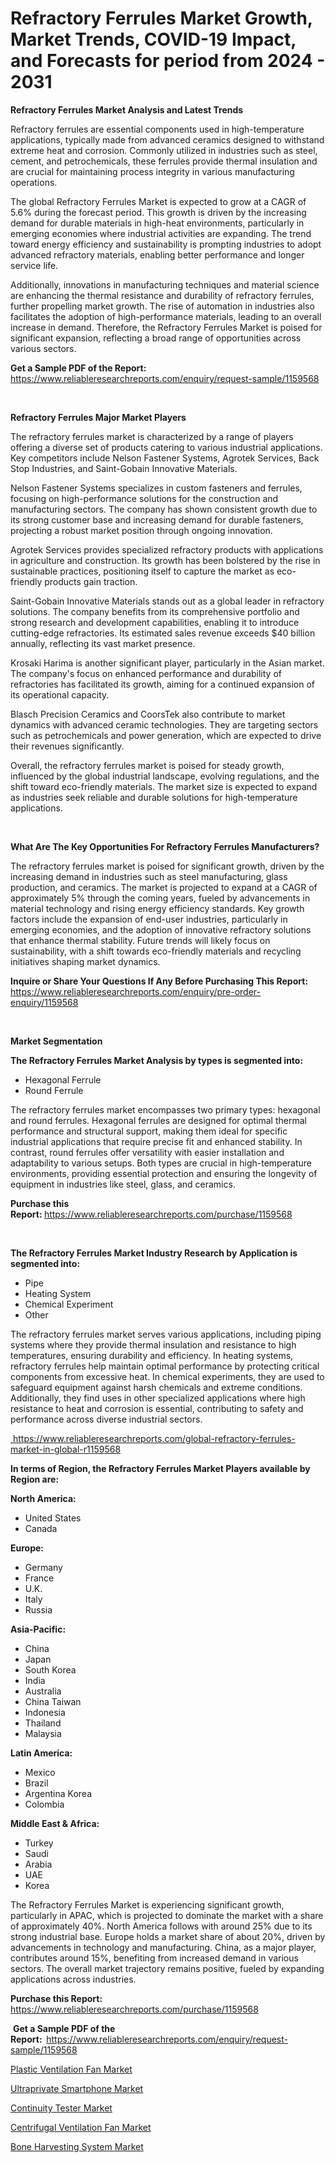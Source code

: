 <p><h1>Refractory Ferrules Market Growth, Market Trends, COVID-19 Impact, and Forecasts for period from 2024 - 2031</h1></p><p><strong>Refractory Ferrules Market Analysis and Latest Trends</strong></p>
<p><p>Refractory ferrules are essential components used in high-temperature applications, typically made from advanced ceramics designed to withstand extreme heat and corrosion. Commonly utilized in industries such as steel, cement, and petrochemicals, these ferrules provide thermal insulation and are crucial for maintaining process integrity in various manufacturing operations.</p><p>The global Refractory Ferrules Market is expected to grow at a CAGR of 5.6% during the forecast period. This growth is driven by the increasing demand for durable materials in high-heat environments, particularly in emerging economies where industrial activities are expanding. The trend toward energy efficiency and sustainability is prompting industries to adopt advanced refractory materials, enabling better performance and longer service life.</p><p>Additionally, innovations in manufacturing techniques and material science are enhancing the thermal resistance and durability of refractory ferrules, further propelling market growth. The rise of automation in industries also facilitates the adoption of high-performance materials, leading to an overall increase in demand. Therefore, the Refractory Ferrules Market is poised for significant expansion, reflecting a broad range of opportunities across various sectors.</p></p>
<p><strong>Get a Sample PDF of the Report:&nbsp;</strong> <a href="https://www.reliableresearchreports.com/enquiry/request-sample/1159568?utm_campaign=31&utm_medium=2&utm_source=Github&utm_content=ia&utm_term=18102024&utm_id=refractory-ferrules">https://www.reliableresearchreports.com/enquiry/request-sample/1159568</a></p>
<p>&nbsp;</p>
<p><strong>Refractory Ferrules Major Market Players</strong></p>
<p><p>The refractory ferrules market is characterized by a range of players offering a diverse set of products catering to various industrial applications. Key competitors include Nelson Fastener Systems, Agrotek Services, Back Stop Industries, and Saint-Gobain Innovative Materials.</p><p>Nelson Fastener Systems specializes in custom fasteners and ferrules, focusing on high-performance solutions for the construction and manufacturing sectors. The company has shown consistent growth due to its strong customer base and increasing demand for durable fasteners, projecting a robust market position through ongoing innovation.</p><p>Agrotek Services provides specialized refractory products with applications in agriculture and construction. Its growth has been bolstered by the rise in sustainable practices, positioning itself to capture the market as eco-friendly products gain traction.</p><p>Saint-Gobain Innovative Materials stands out as a global leader in refractory solutions. The company benefits from its comprehensive portfolio and strong research and development capabilities, enabling it to introduce cutting-edge refractories. Its estimated sales revenue exceeds $40 billion annually, reflecting its vast market presence.</p><p>Krosaki Harima is another significant player, particularly in the Asian market. The company's focus on enhanced performance and durability of refractories has facilitated its growth, aiming for a continued expansion of its operational capacity.</p><p>Blasch Precision Ceramics and CoorsTek also contribute to market dynamics with advanced ceramic technologies. They are targeting sectors such as petrochemicals and power generation, which are expected to drive their revenues significantly.</p><p>Overall, the refractory ferrules market is poised for steady growth, influenced by the global industrial landscape, evolving regulations, and the shift toward eco-friendly materials. The market size is expected to expand as industries seek reliable and durable solutions for high-temperature applications.</p></p>
<p>&nbsp;</p>
<p><strong>What Are The Key Opportunities For Refractory Ferrules Manufacturers?</strong></p>
<p><p>The refractory ferrules market is poised for significant growth, driven by the increasing demand in industries such as steel manufacturing, glass production, and ceramics. The market is projected to expand at a CAGR of approximately 5% through the coming years, fueled by advancements in material technology and rising energy efficiency standards. Key growth factors include the expansion of end-user industries, particularly in emerging economies, and the adoption of innovative refractory solutions that enhance thermal stability. Future trends will likely focus on sustainability, with a shift towards eco-friendly materials and recycling initiatives shaping market dynamics.</p></p>
<p><strong>Inquire or Share Your Questions If Any Before Purchasing This Report:</strong> <a href="https://www.reliableresearchreports.com/enquiry/pre-order-enquiry/1159568?utm_campaign=31&utm_medium=2&utm_source=Github&utm_content=ia&utm_term=18102024&utm_id=refractory-ferrules">https://www.reliableresearchreports.com/enquiry/pre-order-enquiry/1159568</a></p>
<p>&nbsp;</p>
<p><strong>Market Segmentation</strong></p>
<p><strong>The Refractory Ferrules Market Analysis by types is segmented into:</strong></p>
<p><ul><li>Hexagonal Ferrule</li><li>Round Ferrule</li></ul></p>
<p><p>The refractory ferrules market encompasses two primary types: hexagonal and round ferrules. Hexagonal ferrules are designed for optimal thermal performance and structural support, making them ideal for specific industrial applications that require precise fit and enhanced stability. In contrast, round ferrules offer versatility with easier installation and adaptability to various setups. Both types are crucial in high-temperature environments, providing essential protection and ensuring the longevity of equipment in industries like steel, glass, and ceramics.</p></p>
<p><strong>Purchase this Report:&nbsp;</strong><a href="https://www.reliableresearchreports.com/purchase/1159568?utm_campaign=31&utm_medium=2&utm_source=Github&utm_content=ia&utm_term=18102024&utm_id=refractory-ferrules">https://www.reliableresearchreports.com/purchase/1159568</a></p>
<p>&nbsp;</p>
<p><strong>The Refractory Ferrules Market Industry Research by Application is segmented into:</strong></p>
<p><ul><li>Pipe</li><li>Heating System</li><li>Chemical Experiment</li><li>Other</li></ul></p>
<p><p>The refractory ferrules market serves various applications, including piping systems where they provide thermal insulation and resistance to high temperatures, ensuring durability and efficiency. In heating systems, refractory ferrules help maintain optimal performance by protecting critical components from excessive heat. In chemical experiments, they are used to safeguard equipment against harsh chemicals and extreme conditions. Additionally, they find uses in other specialized applications where high resistance to heat and corrosion is essential, contributing to safety and performance across diverse industrial sectors.</p></p>
<p><a href="https://www.reliableresearchreports.com/global-refractory-ferrules-market-in-global-r1159568?utm_campaign=31&utm_medium=2&utm_source=Github&utm_content=ia&utm_term=18102024&utm_id=refractory-ferrules">&nbsp;https://www.reliableresearchreports.com/global-refractory-ferrules-market-in-global-r1159568</a></p>
<p><strong>In terms of Region, the Refractory Ferrules Market Players available by Region are:</strong></p>
<p>
    <p> <strong> North America: </strong>
        <ul>
            <li>United States</li>
            <li>Canada</li>
        </ul>
        </p> 
    <p> <strong> Europe: </strong>
        <ul>
            <li>Germany</li>
            <li>France</li>
            <li>U.K.</li>
            <li>Italy</li>
            <li>Russia</li>
        </ul>
        </p> 
    <p> <strong> Asia-Pacific: </strong>
        <ul>
            <li>China</li>
            <li>Japan</li>
            <li>South Korea</li>
            <li>India</li>
            <li>Australia</li>
            <li>China Taiwan</li>
            <li>Indonesia</li>
            <li>Thailand</li>
            <li>Malaysia</li>
        </ul>
        </p> 
    <p> <strong> Latin America: </strong>
        <ul>
            <li>Mexico</li>
            <li>Brazil</li>
            <li>Argentina Korea</li>
            <li>Colombia</li>
        </ul>
        </p> 
    <p> <strong> Middle East & Africa: </strong>
        <ul>
            <li>Turkey</li>
            <li>Saudi</li>
            <li>Arabia</li>
            <li>UAE</li>
            <li>Korea</li>
        </ul>
    </p>
    </p>
<p><p>The Refractory Ferrules Market is experiencing significant growth, particularly in APAC, which is projected to dominate the market with a share of approximately 40%. North America follows with around 25% due to its strong industrial base. Europe holds a market share of about 20%, driven by advancements in technology and manufacturing. China, as a major player, contributes around 15%, benefiting from increased demand in various sectors. The overall market trajectory remains positive, fueled by expanding applications across industries.</p></p>
<p><strong>Purchase this Report: </strong><a href="https://www.reliableresearchreports.com/purchase/1159568?utm_campaign=31&utm_medium=2&utm_source=Github&utm_content=ia&utm_term=18102024&utm_id=refractory-ferrules">https://www.reliableresearchreports.com/purchase/1159568</a></p>
<p>&nbsp;<strong>Get a Sample PDF of the Report:&nbsp;&nbsp;</strong><a href="https://www.reliableresearchreports.com/enquiry/request-sample/1159568?utm_campaign=31&utm_medium=2&utm_source=Github&utm_content=ia&utm_term=18102024&utm_id=refractory-ferrules">https://www.reliableresearchreports.com/enquiry/request-sample/1159568</a></p>
<p><strong></strong></p>
<p><p><a href="https://www.linkedin.com/pulse/plastic-ventilation-fan-market-shifts-strategic-analysis-2024-2031-ojmmc?utm_campaign=31&utm_medium=2&utm_source=Github&utm_content=ia&utm_term=18102024&utm_id=refractory-ferrules">Plastic Ventilation Fan Market</a></p><p><a href="https://github.com/RuthLucas64/Market-Research-Report-List-1/blob/main/ultraprivate-smartphone-market.md?utm_campaign=31&utm_medium=2&utm_source=Github&utm_content=ia&utm_term=18102024&utm_id=refractory-ferrules">Ultraprivate Smartphone Market</a></p><p><a href="https://issuu.com/reportprime-2/docs/continuity-tester-market-size-2030._c4e48098fe553f?utm_campaign=31&utm_medium=2&utm_source=Github&utm_content=ia&utm_term=18102024&utm_id=refractory-ferrules">Continuity Tester Market</a></p><p><a href="https://www.linkedin.com/pulse/insights-centrifugal-ventilation-fan-industry-market-financial-fbsie?utm_campaign=31&utm_medium=2&utm_source=Github&utm_content=ia&utm_term=18102024&utm_id=refractory-ferrules">Centrifugal Ventilation Fan Market</a></p><p><a href="https://github.com/NathanColeman327/Market-Research-Report-List-1/blob/main/bone-harvesting-system-market.md?utm_campaign=31&utm_medium=2&utm_source=Github&utm_content=ia&utm_term=18102024&utm_id=refractory-ferrules">Bone Harvesting System Market</a></p></p>